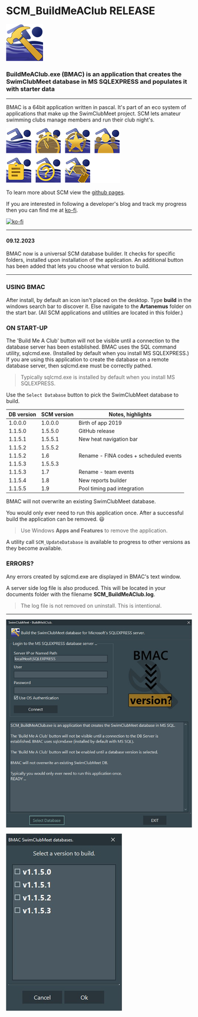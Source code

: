 ﻿# SCM_BuildMeAClub RELEASE

![Hero BuildMeAClub ICON](ASSETS/SCM_BMAC_100x100.bmp)

### BuildMeAClub.exe (BMAC) is an application that creates the SwimClubMeet database in MS SQLEXPRESS and populates it with starter data

---
BMAC is a 64bit application written in pascal. It's part of an eco system of applications that make up the SwimClubMeet project. SCM lets amateur swimming clubs manage members and run their club night's.

![The eco system of SCM](ASSETS/SCM_GroupOfIcons.png)

To learn more about SCM view the [github pages](https://artanemus.github.io/index.html).

If you are interested in following a developer's blog and track my progress then you can find me at [ko-fi](https://ko-fi.com/artanemus).

[![ko-fi](https://ko-fi.com/img/githubbutton_sm.svg)](https://ko-fi.com/V7V7EU686)

---

#### 09.12.2023

BMAC now is a universal SCM database builder. It checks for specific folders, installed upon installation of the application. An additional button has been added that lets you choose what version to build.

---

### USING BMAC

After install, by default an icon isn't placed on the desktop. Type **build** in the windows search bar to discover it. Else navigate to the **Artanemus** folder on the start bar. (All SCM applications and utilities are located in this folder.)

### ON START-UP

The 'Build Me A Club' button will not be visible until a connection to the database server has been established. BMAC uses the SQL command utility, sqlcmd.exe. (Installed by default when you install MS SQLEXPRESS.) If you are using this application to create the database on a remote database server, then sqlcmd.exe must be correctly pathed.

> Typically sqlcmd.exe is installed by default when you install MS SQLEXPRESS.

Use the `Select Database` button to pick the SwimClubMeet database to build.

|DB version|SCM version|Notes, highlights|
|----------|-----------|--------------|
|1.0.0.0 | 1.0.0.0 | Birth of app 2019|
|1.1.5.0 | 1.5.5.0 | GitHub release
|1.1.5.1 | 1.5.5.1 | New heat navigation bar|
|1.1.5.2 | 1.5.5.2 |
|1.1.5.2 | 1.6 |Rename - FINA codes + scheduled events|
|1.1.5.3 | 1.5.5.3 |
|1.1.5.3 | 1.7 |Rename - team events|
|1.1.5.4 | 1.8 |New reports builder|
|1.1.5.5 | 1.9 |Pool timing pad integration|

BMAC will not overwrite an existing SwimClubMeet database.

You would only ever need to run this application once. After a successful build the application can be removed. 😃

> Use Windows **Apps and Features** to remove the application.

A utility call `SCM_UpdateDatabase` is available to progress to other versions as they become available.

### ERRORS?

Any errors created by sqlcmd.exe are displayed in BMAC's text window.

A server side log file is also produced. This will be located in your documents folder with the filename **SCM_BuildMeAClub.log**.

> The log file is not removed on uninstall. This is intentional.

---

![ScreenShot of BMAC pior to login.](ASSETS/Screenshot%20BMAC%20MainForm.JPG)

![ScreenShot of Select Database DLG.](ASSETS/Screenshot%20BMAC%20Select%20DB.JPG)